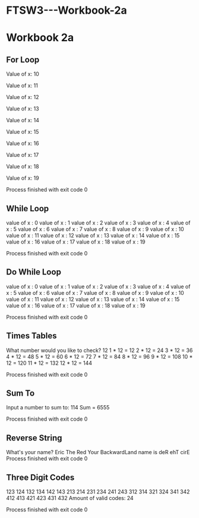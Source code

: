 # FTSW3---Workbook-2a
<h1>Workbook 2a</h1>
<h2>For Loop</h2>
Value of x: 10


Value of x: 11


Value of x: 12


Value of x: 13


Value of x: 14


Value of x: 15


Value of x: 16


Value of x: 17


Value of x: 18


Value of x: 19



Process finished with exit code 0

<h2>While Loop</h2>
value of x : 0
value of x : 1
value of x : 2
value of x : 3
value of x : 4
value of x : 5
value of x : 6
value of x : 7
value of x : 8
value of x : 9
value of x : 10
value of x : 11
value of x : 12
value of x : 13
value of x : 14
value of x : 15
value of x : 16
value of x : 17
value of x : 18
value of x : 19

Process finished with exit code 0

<h2>Do While Loop</h2>
value of x : 0
value of x : 1
value of x : 2
value of x : 3
value of x : 4
value of x : 5
value of x : 6
value of x : 7
value of x : 8
value of x : 9
value of x : 10
value of x : 11
value of x : 12
value of x : 13
value of x : 14
value of x : 15
value of x : 16
value of x : 17
value of x : 18
value of x : 19

Process finished with exit code 0

<h2>Times Tables</h2>
What number would you like to check?
12
1 * 12 = 12
2 * 12 = 24
3 * 12 = 36
4 * 12 = 48
5 * 12 = 60
6 * 12 = 72
7 * 12 = 84
8 * 12 = 96
9 * 12 = 108
10 * 12 = 120
11 * 12 = 132
12 * 12 = 144

Process finished with exit code 0

<h2>Sum To</h2>
Input a number to sum to: 114
Sum = 6555

Process finished with exit code 0

<h2>Reverse String</h2>
What's your name? Eric The Red
Your BackwardLand name is deR ehT cirE
Process finished with exit code 0

<h2>Three Digit Codes</h2>
123
124
132
134
142
143
213
214
231
234
241
243
312
314
321
324
341
342
412
413
421
423
431
432
Amount of valid codes: 24

Process finished with exit code 0
